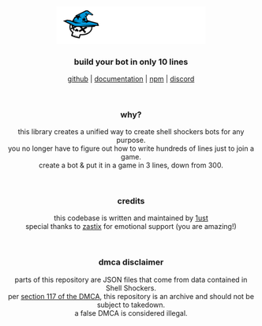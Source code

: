 <div align='center'>
  <picture>
    <source media="(prefers-color-scheme: dark)" srcset="https://raw.githubusercontent.com/yolkorg/yolkdoc/master/img/logo-dark.png">
    <source media="(prefers-color-scheme: light)" srcset="https://raw.githubusercontent.com/yolkorg/yolkdoc/master/img/logo-light.png">
    <img src="https://raw.githubusercontent.com/yolkorg/yolkdoc/master/img/logo-dark.png" width="60%">
  </picture>
  <h3>build your bot in only 10 lines</h3>
  <p>
    <a href='https://github.com/yolkorg/yolkbot'>github</a> | 
    <a href='https://yolkbot.xyz'>documentation</a> |
    <a href='https://npmjs.com/yolkbot'>npm</a> |
    <a href='https://discord.gg/VUVRmmCXzN'>discord</a>
  </p>
</div>

<br>

<h3 align='center'>why?</h3>
<p align='center'>
  this library creates a unified way to create shell shockers bots for any purpose.<br>
  you no longer have to figure out how to write hundreds of lines just to join a game.<br>
  create a bot & put it in a game in 3 lines, down from 300.
</p>

<br>

<h3 align='center'>credits</h3>

<p align='center'>
  this codebase is written and maintained by <a href='https://github.com/villainsrule'>1ust</a><br>
  special thanks to <a href='https://zastix.club'>zastix</a> for emotional support (you are amazing!)
</p>

<br>

<h3 align='center'>dmca disclaimer</h3>

<p align='center'>
  parts of this repository are JSON files that come from data contained in Shell Shockers. <br>
  per <a href='https://www.copyright.gov/reports/studies/dmca/sec-104-report-vol-1.pdf'>section 117 of the DMCA</a>, this repository is an archive and should not be subject to takedown. <br>
  a false DMCA is considered illegal.
</p>
